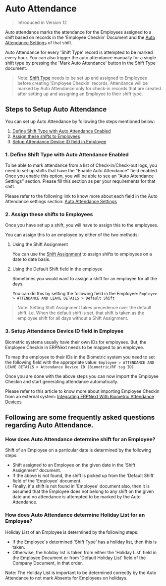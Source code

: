 <!-- add-breadcrumbs -->
# Auto Attendance

> Introduced in Version 12

Auto attendance marks the attendance for the Employees assigned to a shift based on records in the 'Employee Checkin' Document and the [Auto Attendance Settings](/docs/user/manual/en/human-resources/shift-management#25-auto-attendance-settings) of that shift.

Auto Attendance for every 'Shift Type' record is attempted to be marked every hour. You can also trigger the auto attendance manually for a single shift type by pressing the 'Mark Auto Attendance' button in the Shift Type document. 

> Note: [Shift Type](/docs/user/manual/en/human-resources/shift-management#shift-type) needs to be set up and assigned to Employees before creating 'Employee Checkin' records. Attendance will be marked by Auto Attendance only for check-in records that are created after setting up and assigning an Employee to their shift type.

## Steps to Setup Auto Attendance
You can set up Auto Attendance by following the steps mentioned below:

1. [Define Shift Type with Auto Attendance Enabled](#1-define-shift-type-with-auto-attendance-enabled)
1. [Assign these shifts to Employees](#2-assign-these-shifts-to-employees)
1. [Setup Attendance Device ID field in Employee](#3-setup-attendance-device-id-field-in-employee)

### 1. Define Shift Type with Auto Attendance Enabled
To be able to mark attendance from a list of Check-in/Check-out logs, you need to set up shifts that have the "Enable Auto Attendance" field enabled. Once you enable this option, you will be able to see an "Auto Attendance Settings" section. Please fill this section as per your requirements for that shift.

Please refer to the following link to know more about each field in the Auto Attendance settings section: [Auto Attendance Settings](/docs/user/manual/en/human-resources/shift-management#25-auto-attendance-settings)

### 2. Assign these shifts to Employees
Once you have set up a shift, you will have to assign this to the employees. 

You can assign this to an employee by either of the two methods:

1. Using the Shift Assignment

    You can use the [Shift Assignment](/docs/user/manual/en/human-resources/shift-management#shift-assignment) to assign shifts to employees on a date to date basis.

1. Using the Default Shift field in the employee

    Sometimes you would want to assign a shift for an employee for all the days.

    You can do this by setting the following field in the Employee: `Employee > ATTENDANCE AND LEAVE DETAILS > Default Shift`

> Note: Setting Shift Assignment takes precedence over the default shift. i.e. When the default shift is set, that shift is taken as the employee shift for all days without a Shift Assignment.


### 3. Setup Attendance Device ID field in Employee
Biometric systems usually have their own IDs for employees. But, the Employee Checkin in ERPNext needs to be mapped to an employee.

To map the employee to their IDs in the Biometric system you need to set the following field with the appropriate value: `Employee > ATTENDANCE AND LEAVE DETAILS > Attendance Device ID (Biometric/RF tag ID)`

Once you are done with the above steps you can now import the Employee Checkin and start generating attendance automatically.

Please refer to this article to know more about importing Employee Checkin from an external system: [Integrating ERPNext With Biometric Attendance Devices](/docs/user/manual/en/setting-up/articles/integrating-erpnext-with-biometric-attendance-devices)

## Following are some frequently asked questions regarding Auto Attendance.

### How does Auto Attendance determine shift for an Employee?
Shift of an Employee on a particular date is determined by the following steps:

- Shift assigned to an Employee on the given date in the 'Shift Assignment' document.
- If the above is not found, the shift is picked up from the 'Default Shift' field of the 'Employee' document.
- Finally, if a shift is not found in 'Employee' document also, then it is assumed that the Employee does not belong to any shift on the given date and no attendance is attempted to be marked by the Auto Attendance.

### How does Auto Attendance determine Holiday List for an Employee?
Holiday List of an Employee is determined by the following steps:

- If the Employee's determined 'Shift Type' has a holiday list, then this is taken.
- Otherwise, the holiday list is taken from either the 'Holiday List' field in the Employee Document or from 'Default Holiday List' field of the Company Document, in that order.

Note: The Holiday List is important to be determined correctly by the Auto Attendance to not mark Absents for Employees on holidays.
